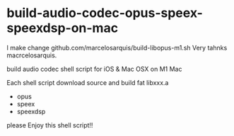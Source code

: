 # build-audio-codec-opus-speex-speexdsp-on-mac
I make change  github.com/marcelosarquis/build-libopus-m1.sh
Very tahnks macrcelosarquis.

build audio codec shell script for iOS & Mac OSX on M1 Mac   

Each shell script download source and build fat libxxx.a

* opus
* speex
* speexdsp

please Enjoy this shell script!! 
